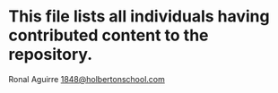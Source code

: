 # This file lists all individuals having contributed content to the repository.

Ronal Aguirre  <1848@holbertonschool.com>